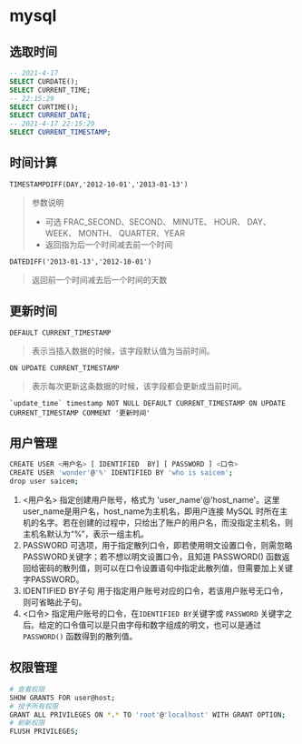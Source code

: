 # mysql

## 选取时间

```SQL
-- 2021-4-17
SELECT CURDATE();
SELECT CURRENT_TIME;
-- 22:15:29
SELECT CURTIME();
SELECT CURRENT_DATE;
-- 2021-4-17 22:15:29
SELECT CURRENT_TIMESTAMP;
```

## 时间计算

`TIMESTAMPDIFF(DAY,'2012-10-01','2013-01-13')`
> 参数说明
>
> - 可选 FRAC_SECOND、SECOND、 MINUTE、 HOUR、 DAY、 WEEK、 MONTH、 QUARTER、YEAR
> - 返回指为后一个时间减去前一个时间

`DATEDIFF('2013-01-13','2012-10-01')`
> 返回前一个时间减去后一个时间的天数

## 更新时间

`DEFAULT CURRENT_TIMESTAMP`
> 表示当插入数据的时候，该字段默认值为当前时间。

`ON UPDATE CURRENT_TIMESTAMP`
> 表示每次更新这条数据的时候，该字段都会更新成当前时间。

```mysql
`update_time` timestamp NOT NULL DEFAULT CURRENT_TIMESTAMP ON UPDATE CURRENT_TIMESTAMP COMMENT '更新时间'
```

## 用户管理

```bash
CREATE USER <用户名> [ IDENTIFIED  BY] [ PASSWORD ] <口令>
CREATE USER 'wonder'@'%' IDENTIFIED BY 'who is saicem';
drop user saicem;
```

1. <用户名>
指定创建用户账号，格式为 'user_name'@'host_name'。这里user_name是用户名，host_name为主机名，即用户连接 MySQL 时所在主机的名字。若在创建的过程中，只给出了账户的用户名，而没指定主机名，则主机名默认为“%”，表示一组主机。
2. PASSWORD
可选项，用于指定散列口令，即若使用明文设置口令，则需忽略PASSWORD关键字；若不想以明文设置口令，且知道 PASSWORD() 函数返回给密码的散列值，则可以在口令设置语句中指定此散列值，但需要加上关键字PASSWORD。
3. IDENTIFIED BY子句
用于指定用户账号对应的口令，若该用户账号无口令，则可省略此子句。
4. <口令>
指定用户账号的口令，在`IDENTIFIED BY`关键字或 `PASSWORD` 关键字之后。给定的口令值可以是只由字母和数字组成的明文，也可以是通过 `PASSWORD()` 函数得到的散列值。

## 权限管理

```bash
# 查看权限
SHOW GRANTS FOR user@host;
# 授予所有权限
GRANT ALL PRIVILEGES ON *.* TO 'root'@'localhost' WITH GRANT OPTION;
# 刷新权限
FLUSH PRIVILEGES;
```
